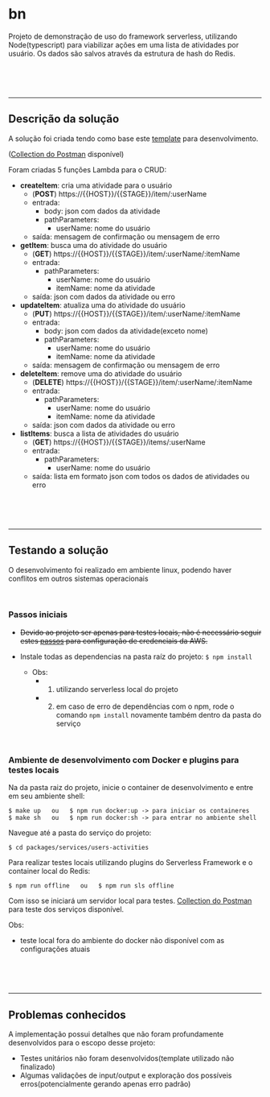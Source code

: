 # bn

Projeto de demonstração de uso do framework serverless, utilizando Node(typescript) para viabilizar ações em uma lista de atividades por usuário. Os dados são salvos através da estrutura de hash do Redis.

<br/><br/><br/>

---

## Descrição da solução

A solução foi criada tendo como base este [template](https://github.com/esteveslima/serverless-template) para desenvolvimento.

([Collection do Postman](resources/postman/bn.postman_collection.json) disponível)

Foram criadas 5 funções Lambda para o CRUD: 

 - **createItem**: cria uma atividade para o usuário
    - (**POST**) https://{{HOST}}/{{STAGE}}/item/:userName
    - entrada: 
      - body: json com dados da atividade
      - pathParameters:
        - userName: nome do usuário
    - saída: mensagem de confirmação ou mensagem de erro
 - **getItem**: busca uma do atividade do usuário
    - (**GET**) https://{{HOST}}/{{STAGE}}/item/:userName/:itemName
    - entrada: 
      - pathParameters:
        - userName: nome do usuário
        - itemName: nome da atividade
    - saída: json com dados da atividade ou erro
 - **updateItem**: atualiza uma do atividade do usuário
    - (**PUT**) https://{{HOST}}/{{STAGE}}/item/:userName/:itemName
    - entrada: 
      - body: json com dados da atividade(exceto nome)
      - pathParameters:
        - userName: nome do usuário
        - itemName: nome da atividade
    - saída: mensagem de confirmação ou mensagem de erro
 - **deleteItem**: remove uma do atividade do usuário
    - (**DELETE**) https://{{HOST}}/{{STAGE}}/item/:userName/:itemName
    - entrada: 
      - pathParameters:
        - userName: nome do usuário
        - itemName: nome da atividade
    - saída: json com dados da atividade ou erro
  - **listItems**: busca a lista de atividades do usuário
    - (**GET**) https://{{HOST}}/{{STAGE}}/items/:userName
    - entrada: 
      - pathParameters:
        - userName: nome do usuário        
    - saída: lista em formato json com todos os dados de atividades ou erro
  
<br/><br/><br/>

---

## Testando a solução

O desenvolvimento foi realizado em ambiente linux, podendo haver conflitos em outros sistemas operacionais

<br/>

### Passos iniciais

 - <s>Devido ao projeto ser apenas para testes locais, não é necessário seguir estes [passos](resources/config/aws/README.md) para configuração de credenciais da AWS.</s>
  
 - Instale todas as dependencias na pasta raíz do projeto: `$ npm install`
    - Obs: 
      - 1. utilizando serverless local do projeto
      - 2. em caso de erro de dependências com o npm, rode o comando `npm install` novamente também dentro da pasta do serviço

<br/>

### Ambiente de desenvolvimento com Docker e plugins para testes locais

Na da pasta raiz do projeto, inicie o container de desenvolvimento e entre em seu ambiente shell:

    $ make up   ou   $ npm run docker:up -> para iniciar os containeres
    $ make sh   ou   $ npm run docker:sh -> para entrar no ambiente shell

Navegue até a pasta do serviço do projeto:

    $ cd packages/services/users-activities 

Para realizar testes locais utilizando plugins do Serverless Framework e o container local do Redis:

    $ npm run offline   ou   $ npm run sls offline

Com isso se iniciará um servidor local para testes. [Collection do Postman](resources/postman/bn.postman_collection.json) para teste dos serviços disponível.

Obs: 
  - teste local fora do ambiente do docker não disponível com as configurações atuais

<br/><br/><br/>

---

## Problemas conhecidos

A implementação possui detalhes que não foram profundamente desenvolvidos para o escopo desse projeto:
 - Testes unitários não foram desenvolvidos(template utilizado não finalizado)
 - Algumas validações de input/output e exploração dos possíveis erros(potencialmente gerando apenas erro padrão)